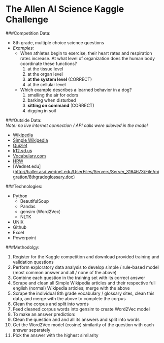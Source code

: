 # The Allen AI Science Kaggle Challenge

###Competition Data:  
 - 8th grade, multiple choice science questions
 - *Examples:*
   - When athletes begin to exercise, their heart rates and respiration rates increase.  At what level of organization does the human body coordinate these functions?
     1. at the tissue level
     2. at the organ level  
     3. **at the system level** (CORRECT)
     4. at the cellular level
   - Which example describes a learned behavior in a dog?
     1. smelling the air for odors
     2. barking when disturbed
     3. **sitting on command** (CORRECT)
     4. digging in soil

###Outside Data:  
*Note: no live internet connection / API calls were allowed in the model*
 - [Wikipedia](https://en.wikipedia.org)  
 - [Simple Wikipedia](https://en.wikipedia.org)  
 - [Quizlet](https://quizlet.com/21753155/8th-grade-physical-science-vocabulary-flash-cards/alphabetical)  
 - [k12.sd.us](https://sb058.k12.sd.us/vocabulary/8th_grade_science_vocabulary_ans.htm)  
 - [Vocabulary.com](http://www.vocabulary.com/lists/24280#view=notes)  
 - [HRW](http://go.hrw.com/resources/go_sc/glossary/termsa.htm)  
 - [Wednet.edu] (http://haller.asd.wednet.edu/UserFiles/Servers/Server_3164673/File/migration/8thgradeglossary.doc)

###Technologies:  
 - Python  
   - BeautifulSoup    
   - Pandas  
   - gensim (Word2Vec)
   - NLTK
 - UNIX  
 - Github  
 - Excel  
 - Powerpoint  

###Methodolgy:  
 1. Register for the Kaggle competition and download provided training and validation questions  
 2. Perform exploratory data analysis to develop simple / rule-based model (most common answer and all / none of the above)
 3. Combine each question in the training set with its correct answer  
 4. Scrape and clean all Simple Wikipedia articles and their respective full english (normal) Wikipedia articles; merge with the above
 5. Scrape the individual 8th grade vocabulary / glossary sites, clean this data, and merge with the above to complete the corpus  
 6. Clean the corpus and split into words  
 7. Feed cleaned corpus words into gensim to create Word2Vec model  
 8. To make an answer prediction:
  1. Clean the question and and all its answers and split into words
  2. Get the Word2Vec model (cosine) similarity of the question with each answer separately
  3. Pick the answer with the highest similarity
